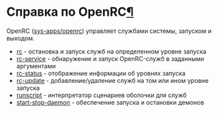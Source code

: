 # Справка по OpenRC[¶](#Справка-по-OpenRC)

OpenRC ([sys-apps/openrc](/packages/sys-apps/openrc)) управляет службами системы, запуском и выходом.

* [rc](.html) - остановка и запуск служб на определенном уровне запуска
* [rc-service](.html) - обнаружение и запуск OpenRC-служб в заданными аргументами
* [rc-status](.html) - отображение информации об уровнях запуска
* [rc-update](.html) - добавление/удаление служб на том или ином уровне запуска
* [runscript](.html) - интерпретатор сценариев оболочки для служб
* [start-stop-daemon](.html) - обеспечение запуска и остановки демонов